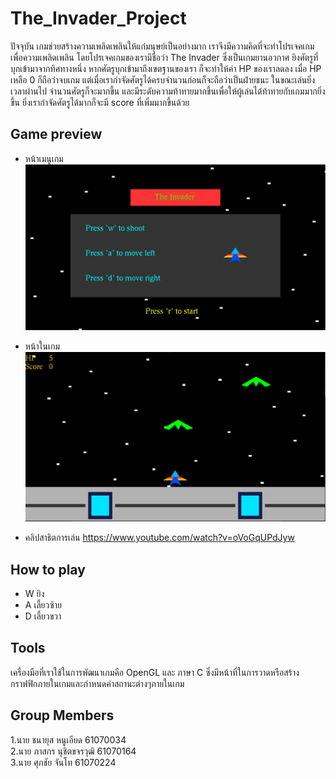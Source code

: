 # The_Invader_Project
ปัจจุบัน เกมช่วยสร้างความเพลิดเพลินให้แก่มนุษย์เป็นอย่างมาก เราจึงมีความคิดที่จะทำโปรเจคเกมเพื่อความเพลิดเพลิน โดยโปรเจคเกมของเรามีชื่อว่า The Invader ซึ่งเป็นเกมยานอวกาศ ยิงศัตรูที่บุกเข้ามาจากทิศทางหนึ่ง หากศัตรูบุกเข้ามาถึงเขตฐานของเรา ก็จะทำให้ค่า HP ของเราลดลง เมื่อ HP เหลือ 0 ก็ถือว่าจบเกม แต่เมื่อเรากำจัดศัตรูได้ครบจำนวนก่อนก็จะถือว่าเป็นฝ่ายชนะ ในขณะเล่นยิ่งเวลาผ่านไป จำนวนศัตรูก็จะมากขึ้น และมีระดับความท้าทายมากขึ้นเพื่อให้ผู้เล่นได้ท้าทายกับเกมมากยิ่งขึ้น ยิ่งเรากำจัดศัตรูได้มากก็จะมี score ที่เพิ่มมากขึ้นด้วย

## Game preview
* หน้าเมนูเกม
![](/image/game.png)

* หน้าในเกม
![](/image/game2.png)

* คลิปสาธิตการเล่น https://www.youtube.com/watch?v=oVoGqUPdJyw

## How to play
* W ยิง
* A เลี้ยวซ้าย
* D เลี้ยวขวา

## Tools
เครื่องมือที่เราใช้ในการพัฒนาเกมคือ OpenGL และ ภาษา C ซึ่งมีหน้าที่ในการวาดหรือสร้างกราฟฟิกภายในเกมและกำหนดค่าสถานะต่างๆภายในเกม

## Group Members
1.นาย ชนายุส หนูเอียด  61070034 <br />
2.นาย ภาสกร นุชิตขจรวุฒิ  61070164 <br />
3.นาย ศุภชัย จันโท  61070224 <br />
